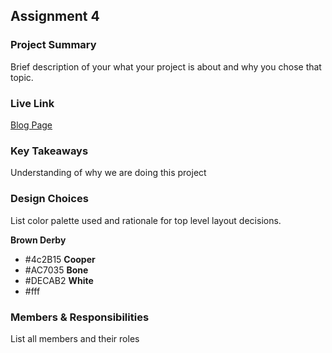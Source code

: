## Assignment 4

### Project Summary

Brief description of your what your project is about and why you chose that topic.

### Live Link

[Blog Page](https://{username}.github.io/{reponame}/homework-2)

### Key Takeaways

Understanding of why we are doing this project

### Design Choices

List color palette used and rationale for top level layout decisions.

**Brown Derby**
- #4c2B15
**Cooper**
- #AC7035
**Bone**
- #DECAB2
**White**
- #fff




### Members & Responsibilities

List all members and their roles
